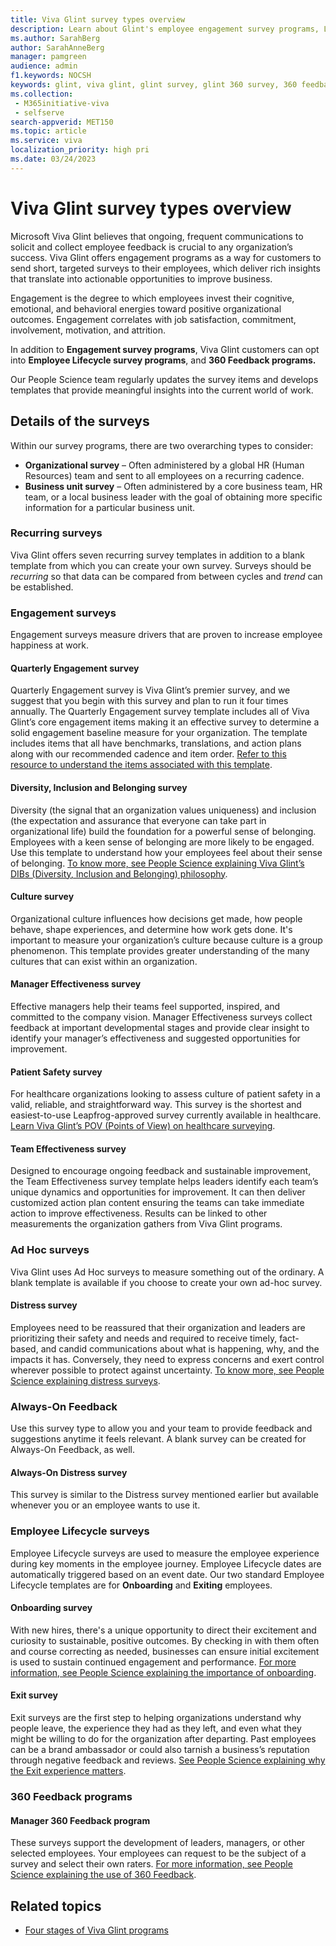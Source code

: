 ```yaml
---
title: Viva Glint survey types overview
description: Learn about Glint's employee engagement survey programs, Lifecycle survey programs, and 360 Feedback programs to improve business.
ms.author: SarahBerg
author: SarahAnneBerg
manager: pamgreen
audience: admin
f1.keywords: NOCSH
keywords: glint, viva glint, glint survey, glint 360 survey, 360 feedback, business survey, lifecycle survey
ms.collection: 
 - M365initiative-viva
 - selfserve
search-appverid: MET150
ms.topic: article
ms.service: viva
localization_priority: high pri
ms.date: 03/24/2023
---
```


# Viva Glint survey types overview

Microsoft Viva Glint believes that ongoing, frequent communications to solicit and collect employee feedback is crucial to any organization’s success. Viva Glint offers engagement programs as a way for customers to send short, targeted surveys to their employees, which deliver rich insights that translate into actionable opportunities to improve business.

Engagement is the degree to which employees invest their cognitive, emotional, and behavioral energies toward positive organizational outcomes. Engagement correlates with job satisfaction, commitment, involvement, motivation, and attrition.

In addition to **Engagement survey programs**, Viva Glint customers can opt into **Employee Lifecycle survey programs**, and **360 Feedback programs.**

Our People Science team regularly updates the survey items and develops templates that provide meaningful insights into the current world of work.

## Details of the surveys

Within our survey programs, there are two overarching types to consider:

- **Organizational survey** – Often administered by a global HR (Human Resources) team and sent to all employees on a recurring cadence.
- **Business unit survey** – Often administered by a core business team, HR team, or a local business leader with the goal of obtaining more specific information for a particular business unit.

### Recurring surveys

Viva Glint offers seven recurring survey templates in addition to a blank template from which you can create your own survey. Surveys should be *recurring* so that data can be compared from between cycles and *trend* can be established.

### Engagement surveys

Engagement surveys measure drivers that are proven to increase employee happiness at work.

#### Quarterly Engagement survey

Quarterly Engagement survey is Viva Glint’s premier survey, and we suggest that you begin with this survey and plan to run it four times annually. The Quarterly Engagement survey template includes all of Viva Glint’s core engagement items making it an effective survey to determine a solid engagement baseline measure for your organization. The template includes items that all have benchmarks, translations, and action plans along with our recommended cadence and item order. [Refer to this resource to understand the items associated with this template](https://microsoft.sharepoint.com/:w:/r/teams/PSTeam/_layouts/15/Doc.aspx?sourcedoc=%7B9D9A33C8-0524-4B49-9375-359243C282DB%7D&file=New%20Quarterly%20Engagement%20Survey%20Template.docx&action=default&mobileredirect=true&share=IQHIM5qdJAVJS5N1NZJDwoLbAeatTv19PXOo_OXmMDCgm9A).

#### Diversity, Inclusion and Belonging survey

Diversity (the signal that an organization values uniqueness) and inclusion (the expectation and assurance that everyone can take part in organizational life) build the foundation for a powerful sense of belonging. Employees with a keen sense of belonging are more likely to be engaged. Use this template to understand how your employees feel about their sense of belonging. [To know more, see People Science explaining Viva Glint’s DIBs (Diversity, Inclusion and Belonging) philosophy](https://community.glintinc.com/organizational-behavioral-science-56/diversity-inclusion-and-belonging-people-science-explained-1035).

#### Culture survey

Organizational culture influences how decisions get made, how people behave, shape experiences, and determine how work gets done. It's important to measure your organization’s culture because culture is a group phenomenon. This template provides greater understanding of the many cultures that can exist within an organization.  

#### Manager Effectiveness survey

Effective managers help their teams feel supported, inspired, and committed to the company vision. Manager Effectiveness surveys collect feedback at important developmental stages and provide clear insight to identify your manager’s effectiveness and suggested opportunities for improvement.

#### Patient Safety survey

For healthcare organizations looking to assess culture of patient safety in a valid, reliable, and straightforward way. This survey is the shortest and easiest-to-use Leapfrog-approved survey currently available in healthcare. [Learn Viva Glint’s POV (Points of View) on healthcare surveying](https://community.glintinc.com/survey-science-55/healthcare-surveying-glint-pov-973).

#### Team Effectiveness survey

Designed to encourage ongoing feedback and sustainable improvement, the Team Effectiveness survey template helps leaders identify each team’s unique dynamics and opportunities for improvement. It can then deliver customized action plan content ensuring the teams can take immediate action to improve effectiveness. Results can be linked to other measurements the organization gathers from Viva Glint programs.

### Ad Hoc surveys

Viva Glint uses Ad Hoc surveys to measure something out of the ordinary. A blank template is available if you choose to create your own ad-hoc survey.

#### Distress survey

Employees need to be reassured that their organization and leaders are prioritizing their safety and needs and required to receive timely, fact-based, and candid communications about what is happening, why, and the impacts it has. Conversely, they need to express concerns and exert control wherever possible to protect against uncertainty. [To know more, see People Science explaining distress surveys](https://community.glintinc.com/survey-science-55/distress-surveys-people-science-explained-1021).

### Always-On Feedback

Use this survey type to allow you and your team to provide feedback and suggestions anytime it feels relevant. A blank survey can be created for Always-On Feedback, as well.

#### Always-On Distress survey

This survey is similar to the Distress survey mentioned earlier but available whenever you or an employee wants to use it.

### Employee Lifecycle surveys

Employee Lifecycle surveys are used to measure the employee experience during key moments in the employee journey. Employee Lifecycle dates are automatically triggered based on an event date. Our two standard Employee Lifecycle templates are for **Onboarding** and **Exiting** employees.

#### Onboarding survey

With new hires, there's a unique opportunity to direct their excitement and curiosity to sustainable, positive outcomes. By checking in with them often and course correcting as needed, businesses can ensure initial excitement is used to sustain continued engagement and performance.  [For more information, see People Science explaining the importance of onboarding](https://community.glintinc.com/people-science-library-21/creating-a-people-centric-organization-starts-with-onboarding-pdf-1000).

#### Exit survey

Exit surveys are the first step to helping organizations understand why people leave, the experience they had as they left, and even what they might be willing to do for the organization after departing. Past employees can be a brand ambassador or could also tarnish a business’s reputation through negative feedback and reviews. [See People Science explaining why the Exit experience matters](https://community.glintinc.com/organizational-behavioral-science-56/exit-experience-why-it-matters-people-science-explained-1005).

### 360 Feedback programs

#### Manager 360 Feedback program

These surveys support the development of leaders, managers, or other selected employees. Your employees can request to be the subject of a survey and select their own raters. [For more information, see People Science explaining the use of 360 Feedback](https://community.glintinc.com/people-science-library-21/glint-people-science-explained-360-feedback-1012).

## Related topics

- [Four stages of Viva Glint programs](four-stages-of-viva-glint.md)
